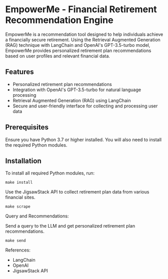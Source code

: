 # EmpowerMe - Financial Retirement Recommendation Engine

EmpowerMe is a recommendation tool designed to help individuals achieve a financially secure retirement. Using the Retrieval Augmented Generation (RAG) technique with LangChain and OpenAI's GPT-3.5-turbo model, EmpowerMe provides personalized retirement plan recommendations based on user profiles and relevant financial data.

## Features
- Personalized retirement plan recommendations
- Integration with OpenAI's GPT-3.5-turbo for natural language processing
- Retrieval Augmented Generation (RAG) using LangChain
- Secure and user-friendly interface for collecting and processing user data

## Prerequisites

Ensure you have Python 3.7 or higher installed. You will also need to install the required Python modules.

## Installation

To install all required Python modules, run:
```
make install
```
Use the JigsawStack API to collect retirement plan data from various financial sites.
```
make scrape
```

Query and Recommendations:

Send a query to the LLM and get personalized retirement plan recommendations.
```
make send
```

References:
- LangChain
- OpenAI
- JigsawStack API